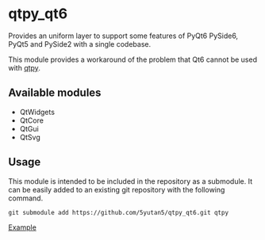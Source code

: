 # qtpy_qt6
Provides an uniform layer to support some features of PyQt6 PySide6, PyQt5 and PySide2 with a single codebase.

This module provides a workaround of the problem that Qt6 cannot be used with [qtpy](https://github.com/spyder-ide/qtpy).

## Available modules

- QtWidgets
- QtCore
- QtGui
- QtSvg

## Usage

This module is intended to be included in the repository as a submodule.
It can be easily added to an existing git repository with the following command.

```plaintext
git submodule add https://github.com/5yutan5/qtpy_qt6.git qtpy
```

[Example](https://github.com/5yutan5/PyQtDarkTheme/tree/main/qdarktheme)